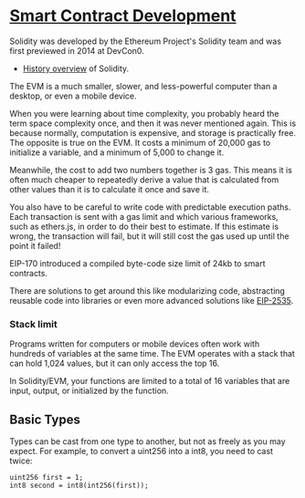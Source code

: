 # [Smart Contract Development](https://docs.base.org/base-learn/docs/introduction-to-solidity/introduction-to-solidity-overview)

Solidity was developed by the Ethereum Project's Solidity team and was first previewed in 2014 at DevCon0.

- [History overview](https://soliditylang.org/blog/2020/07/08/solidity-turns-5/) of Solidity.

The EVM is a much smaller, slower, and less-powerful computer than a desktop, or even a mobile device.

When you were learning about time complexity, you probably heard the term space complexity once, and then it was never mentioned again. This is because normally, computation is expensive, and storage is practically free. The opposite is true on the EVM. It costs a minimum of 20,000 gas to initialize a variable, and a minimum of 5,000 to change it.

Meanwhile, the cost to add two numbers together is 3 gas. This means it is often much cheaper to repeatedly derive a value that is calculated from other values than it is to calculate it once and save it.

You also have to be careful to write code with predictable execution paths. Each transaction is sent with a gas limit and which various frameworks, such as ethers.js, in order to do their best to estimate. If this estimate is wrong, the transaction will fail, but it will still cost the gas used up until the point it failed!

EIP-170 introduced a compiled byte-code size limit of 24kb to smart contracts.

There are solutions to get around this like modularizing code, abstracting reusable code into libraries or even more advanced solutions like [EIP-2535](https://eips.ethereum.org/EIPS/eip-2535).

### Stack limit

Programs written for computers or mobile devices often work with hundreds of variables at the same time. The EVM operates with a stack that can hold 1,024 values, but it can only access the top 16.

In Solidity/EVM, your functions are limited to a total of 16 variables that are input, output, or initialized by the function.

## Basic Types

Types can be cast from one type to another, but not as freely as you may expect. For example, to convert a uint256 into a int8, you need to cast twice:

```solidity
uint256 first = 1;
int8 second = int8(int256(first));
```

